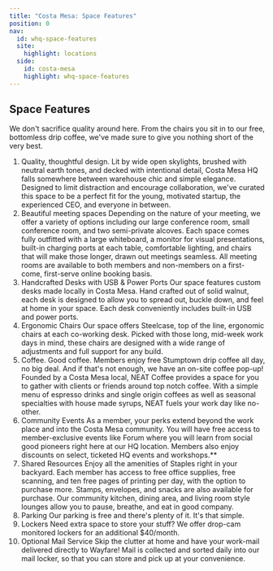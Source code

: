 ```yaml
---
title: "Costa Mesa: Space Features"
position: 0
nav:
  id: whq-space-features
  site:
    highlight: locations
  side:
    id: costa-mesa
    highlight: whq-space-features
---
```


## Space Features

We don't sacrifice quality around here. From the chairs you sit in to our free, bottomless drip coffee, we've made sure to give you nothing short of the very best.

1. Quality, thoughtful design.
Lit by wide open skylights, brushed with neutral earth tones, and decked with intentional detail, Costa Mesa HQ falls somewhere between warehouse chic and simple elegance. Designed to limit distraction and encourage collaboration, we've curated this space to be a perfect fit for the young, motivated startup, the experienced CEO, and everyone in between.
2. Beautiful meeting spaces
Depending on the nature of your meeting, we offer a variety of options including our large conference room, small conference room, and two semi-private alcoves. Each space comes fully outfitted with a large whiteboard, a monitor for visual presentations, built-in charging ports at each table, comfortable lighting, and chairs that will make those longer, drawn out meetings seamless. All meeting rooms are available to both members and non-members on a first-come, first-serve online booking basis.
3. Handcrafted Desks with USB &amp; Power Ports
Our space features custom desks made locally in Costa Mesa. Hand crafted out of solid walnut, each desk is designed to allow you to spread out, buckle down, and feel at home in your space. Each desk conveniently includes built-in USB and power ports.
4. Ergonomic Chairs
Our space offers Steelcase, top of the line, ergonomic chairs at each co-working desk. Picked with those long, mid-week work days in mind, these chairs are designed with a wide range of adjustments and full support for any build.
5. Coffee. Good coffee.
Members enjoy free Stumptown drip coffee all day, no big deal. And if that's not enough, we have an on-site coffee pop-up! Founded by a Costa Mesa local, NEAT Coffee provides a space for you to gather with clients or friends around top notch coffee. With a simple menu of espresso drinks and single origin coffees as well as seasonal specialties with house made syrups, NEAT fuels your work day like no-other.
6. Community Events
As a member, your perks extend beyond the work place and into the Costa Mesa community. You will have free access to member-exclusive events like Forum where you will learn from social good pioneers right here at our HQ location. Members also enjoy discounts on select, ticketed HQ events and workshops.**
7. Shared Resources
Enjoy all the amenities of Staples right in your backyard. Each member has access to free office supplies, free scanning, and ten free pages of printing per day, with the option to purchase more. Stamps, envelopes, and snacks are also available for purchase. Our community kitchen, dining area, and living room style lounges allow you to pause, breathe, and eat in good company.
8. Parking
Our parking is free and there's plenty of it. It's that simple.
9. Lockers
Need extra space to store your stuff? We offer drop-cam monitored lockers for an additional $40/month.
10. Optional Mail Service
Skip the clutter at home and have your work-mail delivered directly to Wayfare! Mail is collected and sorted daily into our mail locker, so that you can store and pick up at your convenience.
